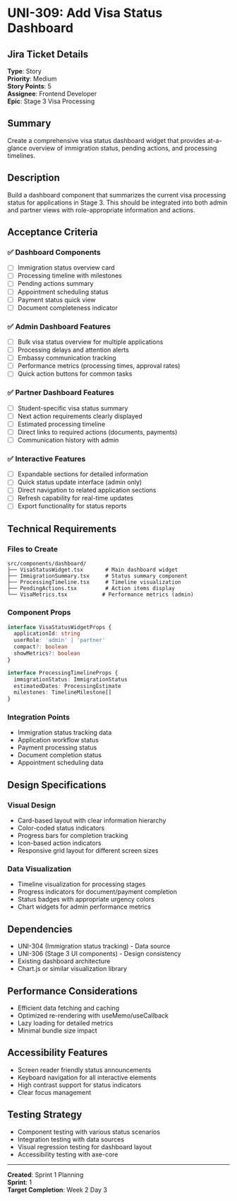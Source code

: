 # UNI-309: Add Visa Status Dashboard

## Jira Ticket Details
**Type**: Story  
**Priority**: Medium  
**Story Points**: 5  
**Assignee**: Frontend Developer  
**Epic**: Stage 3 Visa Processing  

## Summary
Create a comprehensive visa status dashboard widget that provides at-a-glance overview of immigration status, pending actions, and processing timelines.

## Description
Build a dashboard component that summarizes the current visa processing status for applications in Stage 3. This should be integrated into both admin and partner views with role-appropriate information and actions.

## Acceptance Criteria

### ✅ Dashboard Components
- [ ] Immigration status overview card
- [ ] Processing timeline with milestones
- [ ] Pending actions summary
- [ ] Appointment scheduling status
- [ ] Payment status quick view
- [ ] Document completeness indicator

### ✅ Admin Dashboard Features
- [ ] Bulk visa status overview for multiple applications
- [ ] Processing delays and attention alerts
- [ ] Embassy communication tracking
- [ ] Performance metrics (processing times, approval rates)
- [ ] Quick action buttons for common tasks

### ✅ Partner Dashboard Features
- [ ] Student-specific visa status summary
- [ ] Next action requirements clearly displayed
- [ ] Estimated processing timeline
- [ ] Direct links to required actions (documents, payments)
- [ ] Communication history with admin

### ✅ Interactive Features
- [ ] Expandable sections for detailed information
- [ ] Quick status update interface (admin only)
- [ ] Direct navigation to related application sections
- [ ] Refresh capability for real-time updates
- [ ] Export functionality for status reports

## Technical Requirements

### Files to Create
```
src/components/dashboard/
├── VisaStatusWidget.tsx       # Main dashboard widget
├── ImmigrationSummary.tsx     # Status summary component
├── ProcessingTimeline.tsx     # Timeline visualization
├── PendingActions.tsx         # Action items display
└── VisaMetrics.tsx           # Performance metrics (admin)
```

### Component Props
```typescript
interface VisaStatusWidgetProps {
  applicationId: string
  userRole: 'admin' | 'partner'
  compact?: boolean
  showMetrics?: boolean
}

interface ProcessingTimelineProps {
  immigrationStatus: ImmigrationStatus
  estimatedDates: ProcessingEstimate
  milestones: TimelineMilestone[]
}
```

### Integration Points
- Immigration status tracking data
- Application workflow status
- Payment processing status
- Document completion status
- Appointment scheduling data

## Design Specifications

### Visual Design
- Card-based layout with clear information hierarchy
- Color-coded status indicators
- Progress bars for completion tracking
- Icon-based action indicators
- Responsive grid layout for different screen sizes

### Data Visualization
- Timeline visualization for processing stages
- Progress indicators for document/payment completion
- Status badges with appropriate urgency colors
- Chart widgets for admin performance metrics

## Dependencies
- UNI-304 (Immigration status tracking) - Data source
- UNI-306 (Stage 3 UI components) - Design consistency
- Existing dashboard architecture
- Chart.js or similar visualization library

## Performance Considerations
- Efficient data fetching and caching
- Optimized re-rendering with useMemo/useCallback
- Lazy loading for detailed metrics
- Minimal bundle size impact

## Accessibility Features
- Screen reader friendly status announcements
- Keyboard navigation for all interactive elements
- High contrast support for status indicators
- Clear focus management

## Testing Strategy
- Component testing with various status scenarios
- Integration testing with data sources
- Visual regression testing for dashboard layout
- Accessibility testing with axe-core

---
**Created**: Sprint 1 Planning  
**Sprint**: 1  
**Target Completion**: Week 2 Day 3